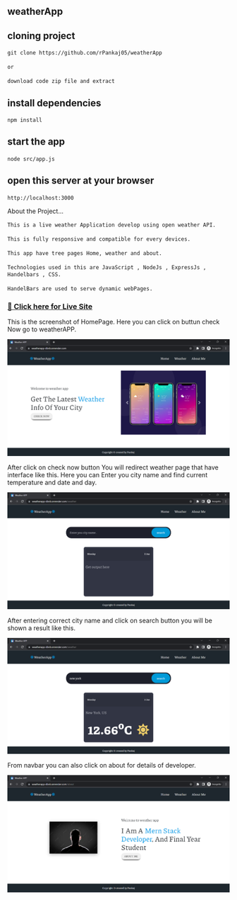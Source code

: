 ## weatherApp

## cloning project

```
git clone https://github.com/rPankaj05/weatherApp

or

download code zip file and extract

```

## install dependencies

```
npm install

```

## start the app

```
node src/app.js

```

## open this server at your browser

```
http://localhost:3000

```

About the Project... 
```
This is a live weather Application develop using open weather API.

This is fully responsive and compatible for every devices.

This app have tree pages Home, weather and about.

Technologies used in this are JavaScript , NodeJs , ExpressJs , Handelbars , CSS.

HandelBars are used to serve dynamic webPages.

```


### [🔴 Click here for Live Site](https://weatherapp-dbvb.onrender.com)





This is the screenshot of HomePage. Here you can click on buttun check Now go to weatherAPP.


![HomePage](https://github.com/rPankaj05/weatherApp/blob/main/public/screenshots/home.png)


After click on check now button You will redirect weather page that have interface like this. 
Here  you can Enter you city name and find current temperature and date and day.

![HomePage](https://github.com/rPankaj05/weatherApp/blob/main/public/screenshots/weather.png)



After entering correct city name and click on search button you will be shown a result like this.

![HomePage](https://github.com/rPankaj05/weatherApp/blob/main/public/screenshots/weatherResult.png)


From navbar you can also click on about for details of developer.

![HomePage](https://github.com/rPankaj05/weatherApp/blob/main/public/screenshots/about.png)















